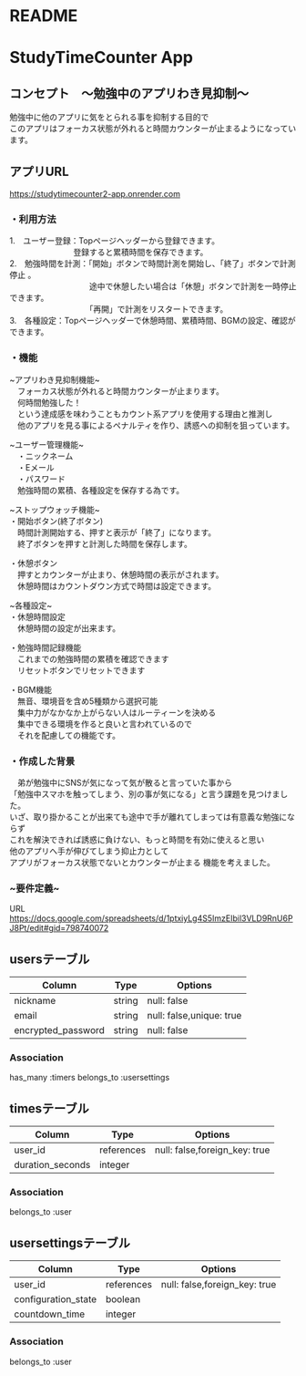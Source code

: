 
# README

# StudyTimeCounter App

## コンセプト　～勉強中のアプリわき見抑制～
勉強中に他のアプリに気をとられる事を抑制する目的で  
このアプリはフォーカス状態が外れると時間カウンターが止まるようになっています。 

## アプリURL  
  https://studytimecounter2-app.onrender.com


### ・利用方法
1.　ユーザー登録：Topページヘッダーから登録できます。  
　　　　　　　　登録すると累積時間を保存できます。  
2.　勉強時間を計測：「開始」ボタンで時間計測を開始し、「終了」ボタンで計測停止  。  
　　　　　　　　　　途中で休憩したい場合は「休憩」ボタンで計測を一時停止できます。  
　　　　　　　　　　「再開」で計測をリスタートできます。  
3.　各種設定：Topページヘッダーで休憩時間、累積時間、BGMの設定、確認ができます。  




### ・機能
~アプリわき見抑制機能~  
　フォーカス状態が外れると時間カウンターが止まります。  
　何時間勉強した！  
　という達成感を味わうこともカウント系アプリを使用する理由と推測し  
　他のアプリを見る事によるペナルティを作り、誘惑への抑制を狙っています。  

~ユーザー管理機能~  
　・ニックネーム  
　・Eメール  
　・パスワード  
　勉強時間の累積、各種設定を保存する為です。  

~ストップウォッチ機能~  
・開始ボタン(終了ボタン)  
　時間計測開始する、押すと表示が「終了」になります。  
　終了ボタンを押すと計測した時間を保存します。  

・休憩ボタン  
　押すとカウンターが止まり、休憩時間の表示がされます。  
　休憩時間はカウントダウン方式で時間は設定できます。  

~各種設定~  
・休憩時間設定  
　休憩時間の設定が出来ます。

・勉強時間記録機能  
　これまでの勉強時間の累積を確認できます  
　リセットボタンでリセットできます  

・BGM機能  
　無音、環境音を含め5種類から選択可能  
　集中力がなかなか上がらない人はルーティーンを決める  
　集中できる環境を作ると良いと言われているので  
　それを配慮しての機能です。



### ・作成した背景  
　弟が勉強中にSNSが気になって気が散ると言っていた事から  
「勉強中スマホを触ってしまう、別の事が気になる」と言う課題を見つけました。  
いざ、取り掛かることが出来ても途中で手が離れてしまっては有意義な勉強にならず  
これを解決できれば誘惑に負けない、もっと時間を有効に使えると思い   
他のアプリへ手が伸びてしまう抑止力として  
アプリがフォーカス状態でないとカウンターが止まる  機能を考えました。  
  
### ~要件定義~  
URL  
https://docs.google.com/spreadsheets/d/1ptxiyLg4S5ImzEIbil3VLD9RnU6PJ8Pt/edit#gid=798740072






## usersテーブル
| Column              | Type       | Options                  |
| ------------------- | ---------- | ------------------------ |
| nickname            | string     | null: false              |
| email               | string     | null: false,unique: true |
| encrypted_password  | string     | null: false              |

### Association
has_many :timers
belongs_to :usersettings

## timesテーブル
| Column              | Type       | Options                       |
| ------------------- | ---------- | ----------------------------- |
| user_id             | references | null: false,foreign_key: true |
| duration_seconds    | integer    |                               |

### Association
belongs_to :user

## usersettingsテーブル
| Column              | Type       | Options                       |
| ------------------- | ---------- | ----------------------------- |
| user_id             | references | null: false,foreign_key: true |
| configuration_state | boolean    |                               |
| countdown_time      | integer    |                               |

### Association
belongs_to :user
